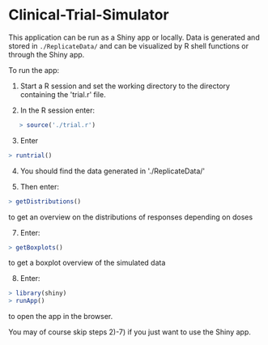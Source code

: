 # Clinical-Trial-Simulator

This application can be run as a Shiny app or locally.
Data is generated and stored in `./ReplicateData/` and can be visualized
by R shell functions or through the Shiny app.

To run the app:

1) Start a R session and set the working directory to the directory
containing the 'trial.r' file.

2) In the R session enter:
```r
   > source('./trial.r')
```

3) Enter 
```r
> runtrial()
```

4) You should find the data generated in './ReplicateData/'

6) Then enter:
```r
> getDistributions()
```

to get an overview on the distributions of responses depending on doses

7) Enter:
```r
> getBoxplots()
```
   to get a boxplot overview of the simulated data

8) Enter:
```r
> library(shiny)
> runApp()
```
   to open the app in the browser.

You may of course skip steps 2)-7) if you just want to use the Shiny app.
